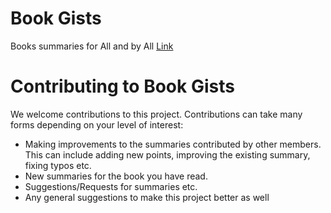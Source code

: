 # Book Gists
Books summaries for All and by All
[Link](./English)
# Contributing to Book Gists

We welcome contributions to this project.  Contributions can take many forms depending
on your level of interest:

* Making improvements to the summaries contributed by other members.  This can include adding new points, improving the existing summary, fixing typos etc.
* New summaries for the book you have read.
* Suggestions/Requests for summaries etc.
* Any general suggestions to make this project better as well
